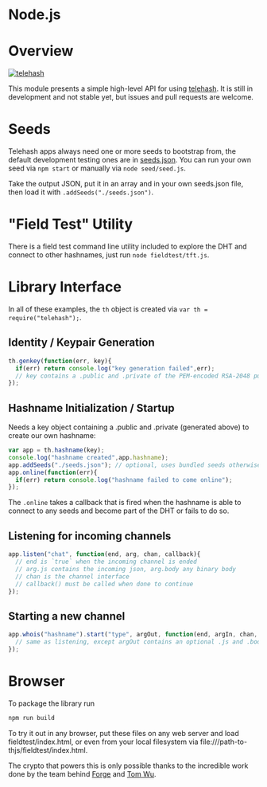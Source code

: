 Node.js
=======

# Overview

[![telehash](https://nodei.co/npm/telehash.png)](https://nodei.co/npm/telehash/)
	
This module presents a simple high-level API for using [telehash](https://github.com/telehash/telehash.org/blob/master/protocol.md). It is still in development and not stable yet, but issues and pull requests are welcome.

# Seeds

Telehash apps always need one or more seeds to bootstrap from, the default development testing ones are in [seeds.json](https://github.com/telehash/thjs/blob/master/seeds.json).  You can run your own seed via `npm start` or manually via `node seed/seed.js`.

Take the output JSON, put it in an array and in your own seeds.json file, then load it with `.addSeeds("./seeds.json")`.

# "Field Test" Utility

There is a field test command line utility included to explore the DHT and connect to other hashnames, just run `node fieldtest/tft.js`.

# Library Interface

In all of these examples, the `th` object is created via `var th = require("telehash");`.

## Identity / Keypair Generation

```js
th.genkey(function(err, key){
  if(err) return console.log("key generation failed",err);
  // key contains a .public and .private of the PEM-encoded RSA-2048 public and private values
});
```

## Hashname Initialization / Startup

Needs a key object containing a .public and .private (generated above) to create our own hashname:

```js
var app = th.hashname(key);
console.log("hashname created",app.hashname);
app.addSeeds("./seeds.json"); // optional, uses bundled seeds otherwise
app.online(function(err){
  if(err) return console.log("hashname failed to come online");
});
```

The `.online` takes a callback that is fired when the hashname is able to connect to any seeds and become part of the DHT or fails to do so.

## Listening for incoming channels

```js
app.listen("chat", function(end, arg, chan, callback){
  // end is `true` when the incoming channel is ended
  // arg.js contains the incoming json, arg.body any binary body
  // chan is the channel interface
  // callback() must be called when done to continue
});
```

## Starting a new channel

```js
app.whois("hashname").start("type", argOut, function(end, argIn, chan, callback){
  // same as listening, except argOut contains an optional .js and .body to be sent in the initial channel request
});
```

Browser
========

To package the library run

```js
npm run build
```

To try it out in any browser, put these files on any web server and load fieldtest/index.html, or even from your local filesystem via file:///path-to-thjs/fieldtest/index.html.

The crypto that powers this is only possible thanks to the incredible work done by the team behind [Forge](https://github.com/digitalbazaar/forge) and [Tom Wu](http://www-cs-students.stanford.edu/~tjw/).

